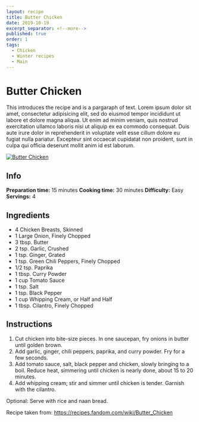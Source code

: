 ```yaml
---
layout: recipe
title: Butter Chicken
date: 2019-10-19
excerpt_separator: <!--more-->
published: true
order: 1
tags:
  - Chicken
  - Winter recipes
  - Main
---
```


# Butter Chicken

This introduces the recipe and is a pargaraph of text. Lorem ipsum dolor sit amet, consectetur adipisicing elit, sed do eiusmod tempor incididunt ut labore et dolore magna aliqua. Ut enim ad minim veniam, quis nostrud exercitation ullamco laboris nisi ut aliquip ex ea commodo consequat. Duis aute irure dolor in reprehenderit in voluptate velit esse cillum dolore eu fugiat nulla pariatur. Excepteur sint occaecat cupidatat non proident, sunt in culpa qui officia deserunt mollit anim id est laborum.

<!--more-->

[![Butter Chicken ](//_uploads/IMG_0003copy.JPG)](//_uploads/IMG_0003copy.JPG)

## Info

**Preparation time:** 15 minutes
**Cooking time:** 30 minutes
**Difficulty:** Easy
**Servings:** 4


## Ingredients

- 4 Chicken Breasts, Skinned
- 1 Large Onion, Finely Chopped
- 3 tbsp. Butter
- 2 tsp. Garlic, Crushed
- 1 tsp. Ginger, Grated
- 1 tsp. Green Chili Peppers, Finely Chopped
- 1/2 tsp. Paprika
- 1 tbsp. Curry Powder
- 1 cup Tomato Sauce
- 1 tsp. Salt
- 1 tsp. Black Pepper
- 1 cup Whipping Cream, or Half and Half
- 1 tbsp. Cilantro, Finely Chopped


## Instructions

1.	Cut chicken into bite-size pieces. In one saucepan, fry onions in butter until golden brown.
2.	Add garlic, ginger, chili peppers, paprika, and curry powder. Fry for a few seconds.
3.	Add tomato sauce, salt, black pepper and chicken, slowly bringing to a boil. Reduce heat, simmering until chicken is nearly done, about 15 to 20 minutes.
4.	Add whipping cream; stir and simmer until chicken is tender. Garnish with the cilantro.

Optional: Serve with rice and naan bread.

Recipe taken from: https://recipes.fandom.com/wiki/Butter_Chicken
